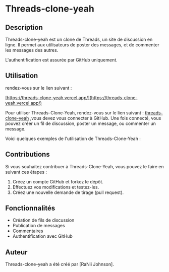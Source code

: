 # Threads-clone-yeah

## Description

Threads-clone-yeah est un clone de Threads, un site de discussion en ligne. Il permet aux utilisateurs de poster des messages, et de commenter les messages des autres.

L'authentification est assurée par GitHub uniquement.


## Utilisation

rendez-vous sur le lien suivant :

[https://threads-clone-yeah.vercel.app/](https://threads-clone-yeah.vercel.app/)

Pour utiliser Threads-Clone-Yeah, rendez-vous sur le lien suivant : [threads-clone-yeah](https://threads-clone-yeah.vercel.app/) ,vous devez vous connecter à GitHub. Une fois connecté, vous pouvez créer un fil de discussion, poster un message, ou commenter un message.

Voici quelques exemples de l'utilisation de Threads-Clone-Yeah :

## Contributions

Si vous souhaitez contribuer à Threads-Clone-Yeah, vous pouvez le faire en suivant ces étapes :

1. Créez un compte GitHub et forkez le dépôt.
2. Effectuez vos modifications et testez-les.
3. Créez une nouvelle demande de tirage (pull request).

## Fonctionnalités

* Création de fils de discussion
* Publication de messages
* Commentaires
* Authentification avec GitHub

## Auteur

Threads-clone-yeah a été créé par [RaNii Johnson].
